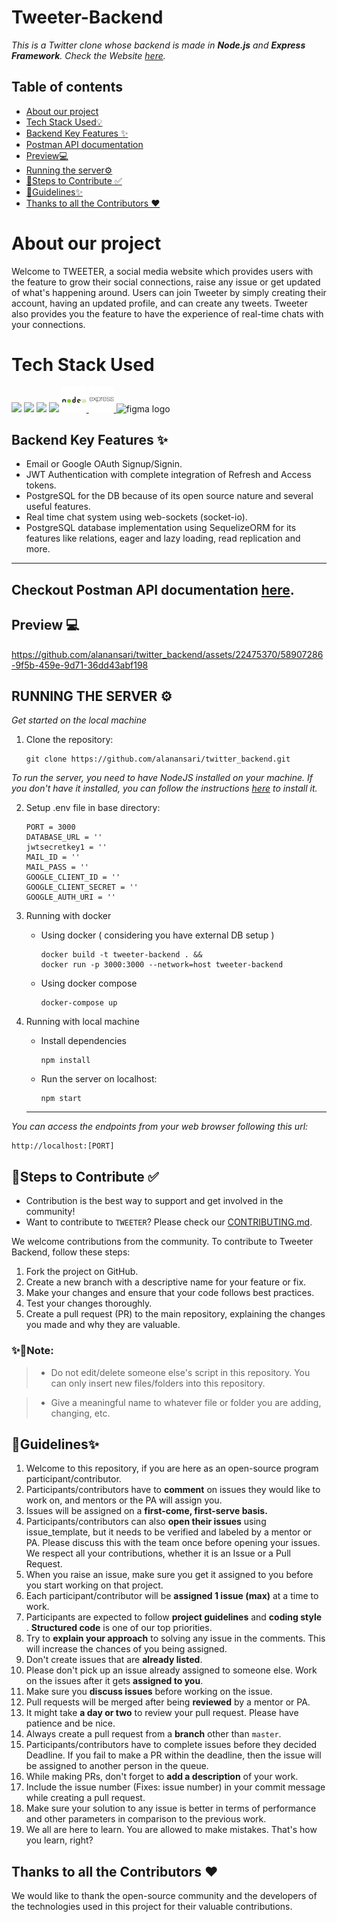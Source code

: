 # Tweeter-Backend 

*This is a Twitter clone whose backend is made in **Node.js** and **Express Framework**. Check the Website [here](https://tweeter-frontend-sooty.vercel.app/login).*

## Table of contents

- [About our project](#About-our-project)
- [Tech Stack Used💡](#Tech-Stack-Used)
- [Backend Key Features ✨](#backend-key-features-)
- [Postman API documentation](#checkout-postman-api-documentation-here)
- [Preview💻](#preview-)
- [Running the server⚙️](#running-the-server-)
- [🔖Steps to Contribute ✅](#🔖steps-to-contribute-)
- [🔑Guidelines✨](#🔑guidelines)
- [Thanks to all the Contributors ❤️](#thanks-to-all-the-contributors-%EF%B8%8F)

# About our project

Welcome to TWEETER, a social media website which provides users with the feature to grow their social connections, raise any issue or get updated of what's happening around. Users can join Tweeter by simply creating their account, having an updated profile, and can create any tweets. Tweeter also provides you the feature to have the experience of real-time chats with your connections.

# Tech Stack Used

<div align="left">
 <img src="https://img.shields.io/badge/HTML5-E34F26.svg?style=for-the-badge&logo=HTML5&logoColor=white">
 <img src="https://img.shields.io/badge/CSS3-1572B6.svg?style=for-the-badge&logo=CSS3&logoColor=white">
 <img src="https://img.shields.io/badge/JavaScript-F7DF1E.svg?style=for-the-badge&logo=JavaScript&logoColor=white">
 <img src="https://img.shields.io/badge/-ReactJs-61DAFB?logo=react&logoColor=white&style=for-the-badge">
  <a href="https://nodejs.org" target="_blank" rel="noreferrer"> <img src="https://raw.githubusercontent.com/devicons/devicon/master/icons/nodejs/nodejs-original-wordmark.svg" alt="nodejs" width="40" height="40"/> </a><a href="https://expressjs.com" target="_blank" rel="noreferrer"> <img src="https://raw.githubusercontent.com/devicons/devicon/master/icons/express/express-original-wordmark.svg" alt="express" width="40" height="40"/> </a><a> <img src="https://cdn.jsdelivr.net/gh/devicons/devicon/icons/figma/figma-original.svg" height="40" width="52" alt="figma logo"  /></a>
</div>


## Backend Key Features ✨

- Email or Google OAuth Signup/Signin.
- JWT Authentication with complete integration of Refresh and Access tokens.
- PostgreSQL for the DB because of its open source nature and several useful features.
- Real time chat system using web-sockets (socket-io).
- PostgreSQL database implementation using SequelizeORM for its features like relations, eager and lazy loading, read replication and more.

---

## Checkout Postman API documentation [here](https://documenter.getpostman.com/view/24068251/2s9YJgTLMe).


## Preview 💻

https://github.com/alanansari/twitter_backend/assets/22475370/58907286-9f5b-459e-9d71-36dd43abf198


## RUNNING THE SERVER ⚙️

*Get started on the local machine*

1. Clone the repository: 
   ```CMD
   git clone https://github.com/alanansari/twitter_backend.git
   ```
*To run the server, you need to have NodeJS installed on your machine. If you don't have it installed, you can follow the instructions [here](https://nodejs.org/en//) to install it.*

2. Setup .env file in base directory:
   ```
   PORT = 3000
   DATABASE_URL = ''
   jwtsecretkey1 = ''
   MAIL_ID = ''
   MAIL_PASS = ''
   GOOGLE_CLIENT_ID = ''
   GOOGLE_CLIENT_SECRET = ''
   GOOGLE_AUTH_URI = ''
   ```

3. Running with docker

   - Using docker ( considering you have external DB setup )
      ```
      docker build -t tweeter-backend . &&
      docker run -p 3000:3000 --network=host tweeter-backend
      ```
   - Using docker compose 
      ```
      docker-compose up
      ```

4. Running with local machine

   - Install dependencies

      ```CMD
      npm install
      ```
   - Run the server on localhost:
      ```CMD
      npm start
      ```
   ---
    
*You can access the endpoints from your web browser following this url:*
   ```url
   http://localhost:[PORT]
   ```

## 🔖Steps to Contribute ✅

- Contribution is the best way to support and get involved in the community!
- Want to contribute to `TWEETER`? Please check our [CONTRIBUTING.md](https://github.com/Tweeter-Org/tweeter-frontend/blob/master/CONTRIBUTING.md#contributing-guidelines).

We welcome contributions from the community. To contribute to Tweeter Backend, follow these steps:

1. Fork the project on GitHub.
2. Create a new branch with a descriptive name for your feature or fix.
3. Make your changes and ensure that your code follows best practices.
4. Test your changes thoroughly.
5. Create a pull request (PR) to the main repository, explaining the changes you made and why they are valuable.

### ✨🔨Note:

> - Do not edit/delete someone else's script in this repository. You can only insert new files/folders into this repository.

  > - Give a meaningful name to whatever file or folder you are adding, changing, etc. 
 
 ## 🔑Guidelines✨

1. Welcome to this repository, if you are here as an open-source program participant/contributor.
2. Participants/contributors have to **comment** on issues they would like to work on, and mentors or the PA will assign you.
3. Issues will be assigned on a **first-come, first-serve basis.**
4. Participants/contributors can also **open their issues** using issue_template,
but it needs to be verified and labeled by a mentor or PA. Please discuss this with the team once before opening your issues. We respect all your contributions, whether it is an Issue or a Pull Request.
6. When you raise an issue, make sure you get it assigned to you before you start working on that project.
7. Each participant/contributor will be **assigned 1 issue (max)** at a time to work.
8. Participants are expected to follow **project guidelines** and **coding style** . **Structured code** is one of our top priorities.
9. Try to **explain your approach** to solving any issue in the comments. This will increase the chances of you being assigned.
10. Don't create issues that are **already listed**.
11. Please don't pick up an issue already assigned to someone else. Work on the issues after it gets **assigned to you**.
12. Make sure you **discuss issues** before working on the issue.
13. Pull requests will be merged after being **reviewed** by a mentor or PA.
14. It might take **a day or two** to review your pull request. Please have patience and be nice.
15. Always create a pull request from a **branch** other than `master`.
16. Participants/contributors have to complete issues before they decided Deadline. If you fail to make a PR within the deadline, then the issue will be assigned to another person in the queue.
17. While making PRs, don't forget to **add a description** of your work.
18. Include the issue number (Fixes: issue number) in your commit message while creating a pull request.
19. Make sure your solution to any issue is better in terms of performance and other parameters in comparison to the previous work.
20. We all are here to learn. You are allowed to make mistakes. That's how you learn, right?

## Thanks to all the Contributors ❤️

We would like to thank the open-source community and the developers of the technologies used in this project for their valuable contributions.